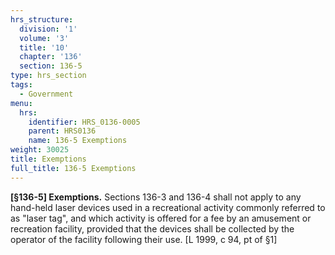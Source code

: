 ```yaml
---
hrs_structure:
  division: '1'
  volume: '3'
  title: '10'
  chapter: '136'
  section: 136-5
type: hrs_section
tags:
  - Government
menu:
  hrs:
    identifier: HRS_0136-0005
    parent: HRS0136
    name: 136-5 Exemptions
weight: 30025
title: Exemptions
full_title: 136-5 Exemptions
---
```

**[§136-5] Exemptions.** Sections 136-3 and 136-4 shall not apply to any hand-held laser devices used in a recreational activity commonly referred to as "laser tag", and which activity is offered for a fee by an amusement or recreation facility, provided that the devices shall be collected by the operator of the facility following their use. [L 1999, c 94, pt of §1]
